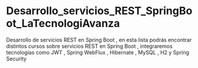 # Desarrollo_servicios_REST_SpringBoot_LaTecnologiAvanza
Desarrollo de servicios REST en Spring Boot , en esta lista podrás encontrar distintos cursos sobre servicios REST en Spring Boot , integraremos tecnologías como JWT , Spring WebFlux , Hibernate  , MySQL , H2 y Spring Security
